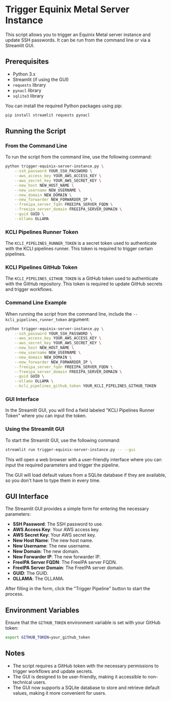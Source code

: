 # Trigger Equinix Metal Server Instance

This script allows you to trigger an Equinix Metal server instance and update SSH passwords. It can be run from the command line or via a Streamlit GUI.

## Prerequisites

- Python 3.x
- Streamlit (if using the GUI)
- `requests` library
- `pynacl` library
- `sqlite3` library

You can install the required Python packages using pip:

```bash
pip install streamlit requests pynacl
```

## Running the Script

### From the Command Line

To run the script from the command line, use the following command:

```bash
python trigger-equinix-server-instance.py \
    --ssh_password YOUR_SSH_PASSWORD \
    --aws_access_key YOUR_AWS_ACCESS_KEY \
    --aws_secret_key YOUR_AWS_SECRET_KEY \
    --new_host NEW_HOST_NAME \
    --new_username NEW_USERNAME \
    --new_domain NEW_DOMAIN \
    --new_forwarder NEW_FORWARDER_IP \
    --freeipa_server_fqdn FREEIPA_SERVER_FQDN \
    --freeipa_server_domain FREEIPA_SERVER_DOMAIN \
    --guid GUID \
    --ollama OLLAMA
```

### KCLI Pipelines Runner Token

The `KCLI_PIPELINES_RUNNER_TOKEN` is a secret token used to authenticate with the KCLI pipelines runner. This token is required to trigger certain pipelines.

### KCLI Pipelines GitHub Token

The `KCLI_PIPELINES_GITHUB_TOKEN` is a GitHub token used to authenticate with the GitHub repository. This token is required to update GitHub secrets and trigger workflows.

### Command Line Example

When running the script from the command line, include the `--kcli_pipelines_runner_token` argument:

```bash
python trigger-equinix-server-instance.py \
    --ssh_password YOUR_SSH_PASSWORD \
    --aws_access_key YOUR_AWS_ACCESS_KEY \
    --aws_secret_key YOUR_AWS_SECRET_KEY \
    --new_host NEW_HOST_NAME \
    --new_username NEW_USERNAME \
    --new_domain NEW_DOMAIN \
    --new_forwarder NEW_FORWARDER_IP \
    --freeipa_server_fqdn FREEIPA_SERVER_FQDN \
    --freeipa_server_domain FREEIPA_SERVER_DOMAIN \
    --guid GUID \
    --ollama OLLAMA \
    --kcli_pipelines_github_token YOUR_KCLI_PIPELINES_GITHUB_TOKEN
```

### GUI Interface

In the Streamlit GUI, you will find a field labeled "KCLI Pipelines Runner Token" where you can input the token.

### Using the Streamlit GUI

To start the Streamlit GUI, use the following command:

```bash
streamlit run trigger-equinix-server-instance.py -- --gui
```

This will open a web browser with a user-friendly interface where you can input the required parameters and trigger the pipeline.

The GUI will load default values from a SQLite database if they are available, so you don't have to type them in every time.

## GUI Interface

The Streamlit GUI provides a simple form for entering the necessary parameters:

- **SSH Password**: The SSH password to use.
- **AWS Access Key**: Your AWS access key.
- **AWS Secret Key**: Your AWS secret key.
- **New Host Name**: The new host name.
- **New Username**: The new username.
- **New Domain**: The new domain.
- **New Forwarder IP**: The new forwarder IP.
- **FreeIPA Server FQDN**: The FreeIPA server FQDN.
- **FreeIPA Server Domain**: The FreeIPA server domain.
- **GUID**: The GUID.
- **OLLAMA**: The OLLAMA.

After filling in the form, click the "Trigger Pipeline" button to start the process.

## Environment Variables

Ensure that the `GITHUB_TOKEN` environment variable is set with your GitHub token:

```bash
export GITHUB_TOKEN=your_github_token
```

## Notes

- The script requires a GitHub token with the necessary permissions to trigger workflows and update secrets.
- The GUI is designed to be user-friendly, making it accessible to non-technical users.
- The GUI now supports a SQLite database to store and retrieve default values, making it more convenient for users.
